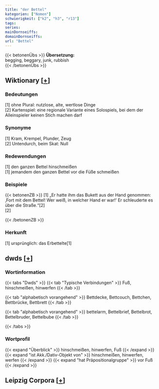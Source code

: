 ```yaml
---
title: "der Bettel"
kategorien: ["Nomen"]
schwierigkeit: ["k2", "h3", "r13"]
tags:
series:
mainDornseiffs:
domainDornseiffs:
url: "Bettel"
---
```


{{< betonenÜbs >}}
**Übersetzung:**  
begging, beggary, junk, rubbish  
{{< /betonenÜbs >}}

## Wiktionary [[+](https://de.wiktionary.org/wiki/Bettel)]

### Bedeutungen
[1] ohne Plural: nutzlose, alte, wertlose Dinge  
[2] Kartenspiel: eine regionale Variante eines Solospiels, bei dem der Alleinspieler keinen Stich machen darf  

### Synonyme
[1] Kram, Krempel, Plunder, Zeug  
[2] Untendurch, beim Skat: Null  

### Redewendungen
[1] den ganzen Bettel hinschmeißen  
[1] jemandem den ganzen Bettel vor die Füße schmeißen  

### Beispiele
{{< betonenZB >}}
[1] „Er hatte ihm das Bukett aus der Hand genommen: ‚Fort mit dem Bettel! Wer weiß, in welcher Hand er war!‘ Er schleuderte es über die Straße.“[2]  
[2]  

{{< /betonenZB >}}
### Herkunft
[1] ursprünglich: das Erbettelte[1]  



## dwds [[+](https://www.dwds.de/wb/Bettel)]

### Wortinformation
{{< tabs "Dwds" >}}
{{< tab "Typische Verbindungen" >}}
Fuß, hinschmeißen, hinwerfen
{{< /tab >}}

{{< tab "alphabetisch vorangehend" >}}
Bettdecke, Bettcouch, Bettchen, Bettbrücke, Bettbrett
{{< /tab >}}

{{< tab "alphabetisch vorangehend" >}}
bettelarm, Bettelbrief, Bettelbrot, Bettelbruder, Bettelbube
{{< /tab >}}

{{< /tabs >}}

### Wortprofil
{{< expand "Überblick" >}} hinschmeißen, hinwerfen, Fuß {{< /expand >}}
{{< expand "ist Akk./Dativ-Objekt von" >}} hinschmeißen, hinwerfen, werfen {{< /expand >}}
{{< expand "hat Präpositionalgruppe" >}} vor Fuß {{< /expand >}}

## Leipzig Corpora [[+](https://corpora.uni-leipzig.de/en/res?word=Bettel&corpusId=deu_newscrawl-public_2018)]

